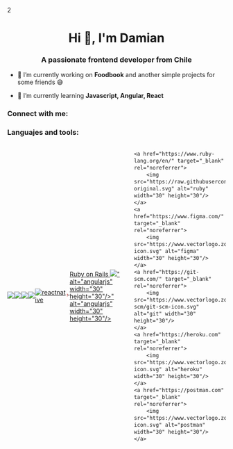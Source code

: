 2<h1 align="center">Hi 👋, I'm Damian</h1>
<h3 align="center">A passionate frontend developer from Chile</h3>

- 🔭 I’m currently working on **Foodbook** and another simple projects for some friends 😅


- 🌱 I’m currently learning **Javascript, Angular, React**

<h3 align="left">Connect with me:</h3>

<h3 align="left">Languajes and tools:</h3>
<p align="left"></p>
<div style="display: flex; align-items: center;">
    <a href="https://developer.mozilla.org/en-US/docs/Web/HTML" target="_blank" rel="noreferrer">
        <img height="30" src="https://www.vectorlogo.zone/logos/w3_html5/w3_html5-icon.svg">
    </a>
    <a href="https://developer.mozilla.org/en-US/docs/Web/CSS" target="_blank" rel="noreferrer">
        <img height="30" src="https://www.vectorlogo.zone/logos/w3_css/w3_css-official.svg">
    </a>
    <a href="https://sass-lang.com/" target="_blank" rel="noreferrer"> <img height="30" src="https://www.vectorlogo.zone/logos/sass-lang/sass-lang-icon.svg"></a>
    <a href="https://developer.mozilla.org/en-US/docs/Web/JavaScript" target="_blank" rel="noreferrer">
        <img height="30" src="https://upload.vectorlogo.zone/logos/javascript/images/239ec8a4-163e-4792-83b6-3f6d96911757.svg" class="text-underline font-size-sm" target="_blank">
    </a>
    <a href="https://reactnative.dev/" target="_blank" rel="noreferrer">
        <img src="https://reactnative.dev/img/header_logo.svg" alt="reactnative" width="30" height="30"/>
    </a>
    <a href="https://angular.io" target="_blank" rel="noreferrer">
        <img src="https://raw.githubusercontent.com/devicons/devicon/master/icons/angularjs/angularjs-original-wordmark.svg" alt="angularjs" width="30" height="30"/>
    </a> 
    <a href="https://rubyonrails.org" target="_blank" rel="noreferrer">Ruby on Rails
    <img src="<svg xmlns="http://www.w3.org/2000/svg" viewBox="0 0 128 128"><path fill-rule="evenodd" clip-rule="evenodd" fill="#C00" d="M109.682 14.737c-12.206-6.023-24.708-6.636-37.508-2.111-11.779 4.164-21.175 11.615-28.16 21.763C32.195 51.561 23.61 70.298 18.799 90.652c-2.464 10.417-4.06 21.466-3.631 32.224.035.873.165 1.124.251 3.124h60.366c-.173-2-.287-1.416-.437-1.797a153.86 153.86 0 01-7.428-25.198c-2.498-12.251-3.806-24.729-1.226-37.093 3.611-17.313 13.48-29.805 30.117-36.283 9.424-3.667 18.369-2.624 26.214 4.262.072.063.22.025.412.056l2.565-3.883c-4.94-4.703-10.368-8.389-16.32-11.327zM3.336 94.394c-.46 3.923-.89 7.596-1.34 11.451l11.132 1.336 2.039-11.893-11.831-.894zm21.85-34.186l-10.471-4.097-3.384 9.607 10.671 3.42c1.08-3.031 2.096-5.882 3.184-8.93zm49.419 53.659c3.575.266 7.157.449 11.103.679-1.433-2.979-2.706-5.673-4.039-8.335-.146-.289-.639-.568-.974-.573-3.033-.044-6.068-.025-9.291-.025.726 2.628 1.357 5.053 2.096 7.443.111.361.707.782 1.105.811zM42.933 31.103l-7.955-5.268-6.359 7.105 8.178 5.496 6.136-7.333zm25.334 53.369c-.013.321.276.832.558.959 2.865 1.288 5.76 2.515 8.912 3.873-.131-2.492-.219-4.575-.368-6.654-.027-.374-.203-.912-.48-1.066-2.631-1.456-5.299-2.847-8.216-4.395-.159 2.665-.321 4.972-.406 7.283zM65.91 12.3l-5.446-6.181-7.499 3.898 5.455 6.644 7.49-4.361zm3.415 49.176c-.163.374.052 1.167.373 1.456 2.175 1.962 4.424 3.84 6.926 5.981.573-2.4 1.113-4.539 1.571-6.693.081-.383-.032-1.016-.298-1.23-1.946-1.569-3.955-3.063-6.037-4.651-.915 1.815-1.802 3.443-2.535 5.137zm12.45-52.424c2.78.075 5.563.042 8.499.042-.293-2.044-.433-3.593-.782-5.092-.104-.446-.775-1.04-1.228-1.078-2.787-.226-5.585-.313-8.651-.459.409 2.063.721 3.881 1.162 5.668.093.379.647.909 1 .919zm3.385 35.675c.142-.266.178-.749.029-.981-1.366-2.137-2.785-4.241-4.254-6.455l-4.76 4.372 6.582 7.294c.884-1.539 1.675-2.868 2.403-4.23zM90.295 30.2l2.843 5.281c4.449-2.438 4.875-3.32 3.3-6.834L90.295 30.2zm21.287-16.273c1.851 1.142 3.806 2.115 5.792 3.185l1.33-2.07c-2.422-1.771-4.76-3.484-7.413-5.426-.104 1.104-.259 1.875-.219 2.637.032.581.129 1.44.51 1.674zM109 30.646c2 .217 5 .424 7 .643v-2.718c-2-.438-5-.872-7-1.323v3.398z"/></svg>" alt="angularjs" width="30" height="30"/>" alt="angularjs" width="30" height="30"/>  </a>
    
    <a href="https://www.ruby-lang.org/en/" target="_blank" rel="noreferrer">
        <img src="https://raw.githubusercontent.com/devicons/devicon/master/icons/ruby/ruby-original.svg" alt="ruby" width="30" height="30"/>
    </a>
    <a href="https://www.figma.com/" target="_blank" rel="noreferrer">
        <img src="https://www.vectorlogo.zone/logos/figma/figma-icon.svg" alt="figma" width="30" height="30"/>
    </a> 
    <a href="https://git-scm.com/" target="_blank" rel="noreferrer">
        <img src="https://www.vectorlogo.zone/logos/git-scm/git-scm-icon.svg" alt="git" width="30" height="30"/>
    </a> 
    <a href="https://heroku.com" target="_blank" rel="noreferrer">
        <img src="https://www.vectorlogo.zone/logos/heroku/heroku-icon.svg" alt="heroku" width="30" height="30"/>
    </a> 
    <a href="https://postman.com" target="_blank" rel="noreferrer">
        <img src="https://www.vectorlogo.zone/logos/getpostman/getpostman-icon.svg" alt="postman" width="30" height="30"/>
    </a>
</div>
